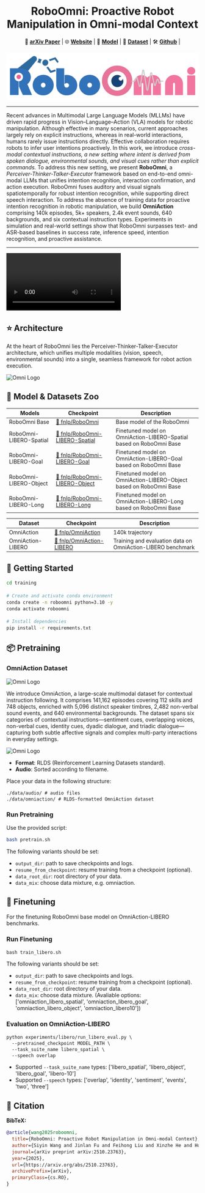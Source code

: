 <div align="center">
    <h1>
    RoboOmni: Proactive Robot Manipulation in Omni-modal Context
    </h1>
</div>


<p align="center">
  📖 <a href="https://arxiv.org/abs/2510.23763"><strong>arXiv Paper</strong></a> |   
  🌐 <a href="https://OpenMOSS.github.io/RoboOmni"><strong>Website</strong></a> | 
  🤗 <a href="https://huggingface.co/fnlp/RoboOmni"><strong>Model</strong></a> | 
  🤗 <a href="https://huggingface.co/datasets/fnlp/OmniAction"><strong>Dataset</strong></a> | 
  🛠️ <a href="https://github.com/OpenMOSS/RoboOmni"><strong>Github</strong></a> | 
</p>

![logo](./assets/logo.png)


<!-- # RoboOmni -->

<!-- ![Omni Logo](./assets/logo.png) -->
---

Recent advances in Multimodal Large Language Models (MLLMs) have driven rapid progress in Vision–Language–Action (VLA) models for robotic manipulation. Although effective in many scenarios, current approaches largely rely on explicit instructions, whereas in real-world interactions, humans rarely issue instructions directly. Effective collaboration requires robots to infer user intentions proactively.
In this work, we introduce *cross-modal contextual instructions, a new setting where intent is derived from spoken dialogue, environmental sounds, and visual cues rather than explicit commands.* To address this new setting, we present **RoboOmni**, a *Perceiver-Thinker-Talker-Executor* framework based on end-to-end omni-modal LLMs that unifies intention recognition, interaction confirmation, and action execution. RoboOmni fuses auditory and visual signals spatiotemporally for robust intention recognition, while supporting direct speech interaction. 
To address the absence of training data for proactive intention recognition in robotic manipulation, we build **OmniAction** comprising 140k episodes, 5k+ speakers, 2.4k event sounds, 640 backgrounds, and six contextual instruction types. Experiments in simulation and real-world settings show that RoboOmni surpasses text- and ASR-based baselines in success rate, inference speed, intention recognition, and proactive assistance.

---


<video controls>
  <source src="./assets/demo.mp4" type="video/mp4">
  Your browser does not support the video tag.
</video>


## ⭐️ Architecture

At the heart of RoboOmni lies the Perceiver-Thinker-Talker-Executor architecture, which unifies multiple modalities (vision, speech, environmental sounds) into a single, seamless framework for robot action execution.

![Omni Logo](./assets/model.jpg)


## 🤗 Model & Datasets Zoo


| Models               | Checkpoint                                                     | Description                                                | 
|----------------------|----------------------------------------------------------------|------------------------------------------------------------|
| RoboOmni Base     | [🤗 fnlp/RoboOmni](https://huggingface.co/fnlp/RoboOmni)   | Base model of the RoboOmni               | 
| RoboOmni-LIBERO-Spatial     | [🤗 fnlp/RoboOmni-LIBERO-Spatial](https://huggingface.co/fnlp/RoboOmni-LIBERO-Spatial)   | Finetuned model on OmniAction-LIBERO-Spatial based on RoboOmni Base                 | 
| RoboOmni-LIBERO-Goal     | [🤗 fnlp/RoboOmni-LIBERO-Goal](https://huggingface.co/fnlp/RoboOmni-LIBERO)   | Finetuned model on OmniAction-LIBERO-Goal based on RoboOmni Base                 | 
| RoboOmni-LIBERO-Object     | [🤗 fnlp/RoboOmni-LIBERO-Object](https://huggingface.co/fnlp/RoboOmni-LIBERO)   | Finetuned model on OmniAction-LIBERO-Object based on RoboOmni Base                 | 
| RoboOmni-LIBERO-Long     | [🤗 fnlp/RoboOmni-LIBERO-Long](https://huggingface.co/fnlp/RoboOmni-LIBERO)   | Finetuned model on OmniAction-LIBERO-Long based on RoboOmni Base                 | 


| Dataset               | Checkpoint                                                     | Description                                                | 
|----------------------|----------------------------------------------------------------|------------------------------------------------------------|
| OmniAction     | [🤗 fnlp/OmniAction](https://huggingface.co/datasets/fnlp/OmniAction)   | 140k trajectory               | 
| OmniAction-LIBERO     | [🤗 fnlp/OmniAction-LIBERO](https://huggingface.co/datasets/fnlp/OmniAction-LIBERO)   | Training and evaluation data on  OmniAction-LIBERO benchmark                | 


## 📍 Getting Started

```bash
cd training

# Create and activate conda environment
conda create -n roboomni python=3.10 -y
conda activate roboomni

# Install dependencies
pip install -r requirements.txt

```


## 📦 Pretraining

### OmniAction Dataset

![Omni Logo](./assets/omni.png)

We introduce OmniAction, a large-scale multimodal dataset for contextual instruction following. It comprises 141,162 episodes covering 112 skills and 748 objects, enriched with 5,096 distinct speaker timbres, 2,482 non-verbal sound events, and 640 environmental backgrounds. The dataset spans six categories of contextual instructions—sentiment cues, overlapping voices, non-verbal cues, identity cues, dyadic dialogue, and triadic dialogue—capturing both subtle affective signals and complex multi-party interactions in everyday settings.

![Omni Logo](./assets/data.jpg)


- **Format**: RLDS (Reinforcement Learning Datasets standard).  
- **Audio**: Sorted according to filename.  

Place your data in the following structure:

```
./data/audio/ # audio files
./data/omniaction/ # RLDS-formatted OmniAction dataset
```

### Run Pretraining

Use the provided script:

```bash
bash pretrain.sh 
```

The following variants should be set:
- `output_dir`: path to save checkpoints and logs.
- `resume_from_checkpoint`: resume training from a checkpoint (optional).
- `data_root_dir`: root directory of your data.
- `data_mix`: choose data mixture, e.g. omniaction.



## 🔧 Finetuning

For the finetuning RoboOmni base model on OmniAction-LIBERO benchmarks.

### Run Finetuning

```
bash train_libero.sh
```
The following variants should be set:
- `output_dir`: path to save checkpoints and logs.
- `resume_from_checkpoint`: resume training from a checkpoint (optional).
- `data_root_dir`: root directory of your data.
- `data_mix`: choose data mixture. (Avaliable options: ['omniaction_libero_spatial', 'omniaction_libero_goal', 'omniaction_libero_object', 'omniaction_libero10'])


### Evaluation on OmniAction-LIBERO


```
python experiments/libero/run_libero_eval.py \
  --pretrained_checkpoint MODEL_PATH \
  --task_suite_name libero_spatial \
  --speech overlap
```
- Supported `--task_suite_name` types: ['libero_spatial', 'libero_object', 'libero_goal', 'libero-10']
- Supported `--speech` types: ['overlap', 'identity', 'sentiment', 'events', 'two', 'three']


## 👋 Citation

**BibTeX:**

```bibtex
@article{wang2025roboomni,
  title={RoboOmni: Proactive Robot Manipulation in Omni-modal Context},
  author={Siyin Wang and Jinlan Fu and Feihong Liu and Xinzhe He and Huangxuan Wu and Junhao Shi and Kexin Huang and Zhaoye Fei and Jingjing Gong and Zuxuan Wu and Yugang Jiang and See-Kiong Ng and Tat-Seng Chua and Xipeng Qiu},
  journal={arXiv preprint arXiv:2510.23763},
  year={2025},
  url={https://arxiv.org/abs/2510.23763},
  archivePrefix={arXiv},
  primaryClass={cs.RO},
}
```